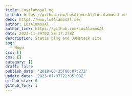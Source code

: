 ```yaml
---
title: Losalamosal.me
github: https://github.com/LosAlamosAl/losalamosal.me
demo: https://www.losalamosal.me/
author: LosAlamosAl
author_link: https://github.com/LosAlamosAl
date: 2023-11-29T02:58:17.278Z
description: Static blog and JAMstack site
ssg:
  - Hugo
css: []
cms: []
category: []
draft: false
publish_date: '2018-03-25T00:07:27Z'
update_date: '2023-07-07T22:05:00Z'
github_star: 0
github_fork: 1
---
```

